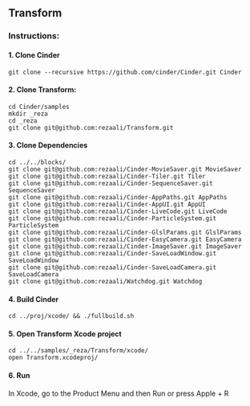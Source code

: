 Transform
--

### Instructions:


#### 1. Clone Cinder
```
git clone --recursive https://github.com/cinder/Cinder.git Cinder
```
#### 2. Clone Transform:
```
cd Cinder/samples
mkdir _reza
cd _reza
git clone git@github.com:rezaali/Transform.git
```

#### 3. Clone Dependencies
```
cd ../../blocks/
git clone git@github.com:rezaali/Cinder-MovieSaver.git MovieSaver
git clone git@github.com:rezaali/Cinder-Tiler.git Tiler
git clone git@github.com:rezaali/Cinder-SequenceSaver.git SequenceSaver
git clone git@github.com:rezaali/Cinder-AppPaths.git AppPaths
git clone git@github.com:rezaali/Cinder-AppUI.git AppUI
git clone git@github.com:rezaali/Cinder-LiveCode.git LiveCode
git clone git@github.com:rezaali/Cinder-ParticleSystem.git ParticleSystem
git clone git@github.com:rezaali/Cinder-GlslParams.git GlslParams
git clone git@github.com:rezaali/Cinder-EasyCamera.git EasyCamera
git clone git@github.com:rezaali/Cinder-ImageSaver.git ImageSaver
git clone git@github.com:rezaali/Cinder-SaveLoadWindow.git SaveLoadWindow
git clone git@github.com:rezaali/Cinder-SaveLoadCamera.git SaveLoadCamera
git clone git@github.com:rezaali/Watchdog.git Watchdog
```

#### 4. Build Cinder
```
cd ../proj/xcode/ && ./fullbuild.sh
```

#### 5. Open Transform Xcode project
```
cd ../../samples/_reza/Transform/xcode/
open Transform.xcodeproj/
```

#### 6. Run
In Xcode, go to the Product Menu and then Run or press Apple + R



